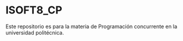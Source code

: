 # ISOFT8_CP
Este repositorio es para la materia de Programación concurrente en la universidad politécnica.
